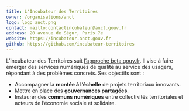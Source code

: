 ```yaml
---
title: L'Incubateur des Territoires
owner: /organisations/anct
logo: logo_anct.png
contact: mailto:contactincubateur@anct.gouv.fr
address: 20 avenue de Ségur, Paris 7e
website: https://incubateur.anct.gouv.fr
github: https://github.com/incubateur-territoires
---
```


L’Incubateur des Territoires suit [l’approche beta.gouv.fr](https://beta.gouv.fr/approche/). Il vise à faire émerger des services numériques de qualité au service des usagers, répondant à des problèmes concrets. Ses objectifs sont : 
- Accompagner la **montée à l’échelle** de projets territoriaux innovants.
- Mettre en place des **gouvernances partagées**.
- Instaurer des **communs numériques** entre collectivités territoriales et acteurs de l’économie sociale et solidaire.
